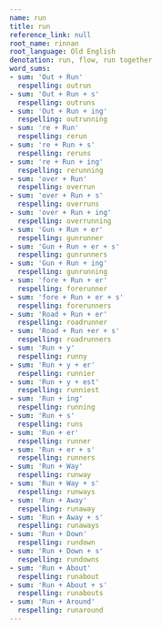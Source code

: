 ```yaml
---
name: run
title: run
reference_link: null
root_name: rinnan
root_language: Old English
denotation: run, flow, run together
word_sums:
- sum: 'Out + Run'
  respelling: outrun
- sum: 'Out + Run + s'
  respelling: outruns
- sum: 'Out + Run + ing'
  respelling: outrunning
- sum: 're + Run'
  respelling: rerun
- sum: 're + Run + s'
  respelling: reruns
- sum: 're + Run + ing'
  respelling: rerunning
- sum: 'over + Run'
  respelling: overrun
- sum: 'over + Run + s'
  respelling: overruns
- sum: 'over + Run + ing'
  respelling: overrunning
- sum: 'Gun + Run + er'
  respelling: gunrunner
- sum: 'Gun + Run + er + s'
  respelling: gunrunners
- sum: 'Gun + Run + ing'
  respelling: gunrunning
- sum: 'fore + Run + er'
  respelling: forerunner
- sum: 'fore + Run + er + s'
  respelling: forerunners
- sum: 'Road + Run + er'
  respelling: roadrunner
- sum: 'Road + Run +er + s'
  respelling: roadrunners
- sum: 'Run + y'
  respelling: runny
- sum: 'Run + y + er'
  respelling: runnier
- sum: 'Run + y + est'
  respelling: runniest
- sum: 'Run + ing'
  respelling: running
- sum: 'Run + s'
  respelling: runs
- sum: 'Run + er'
  respelling: runner
- sum: 'Run + er + s'
  respelling: runners
- sum: 'Run + Way'
  respelling: runway
- sum: 'Run + Way + s'
  respelling: runways
- sum: 'Run + Away'
  respelling: runaway
- sum: 'Run + Away + s'
  respelling: runaways
- sum: 'Run + Down'
  respelling: rundown
- sum: 'Run + Down + s'
  respelling: rundowns
- sum: 'Run + About'
  respelling: runabout
- sum: 'Run + About + s'
  respelling: runabouts
- sum: 'Run + Around'
  respelling: runaround
---
```

